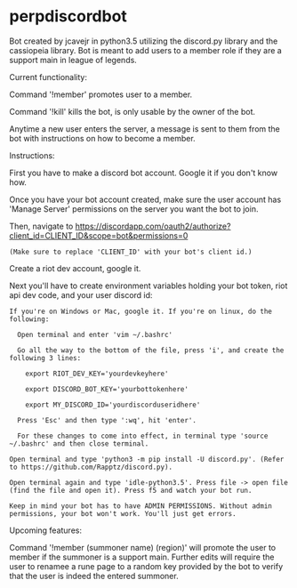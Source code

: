 # perpdiscordbot
Bot created by jcavejr in python3.5 utilizing the discord.py library and the cassiopeia library. Bot is meant to add users to a member role if they are a support main in league of legends.



Current functionality:

  Command '!member' promotes user to a member.
  
  Command '!kill' kills the bot, is only usable by the owner of the bot.
  
  Anytime a new user enters the server, a message is sent to them from the bot with instructions on how to become a member.
  
  
  
Instructions:

  First you have to make a discord bot account. Google it if you don't know how.
  
  Once you have your bot account created, make sure the user account has 'Manage Server' permissions on the server you want the bot to join.
  
  Then, navigate to https://discordapp.com/oauth2/authorize?client_id=CLIENT_ID&scope=bot&permissions=0
  
    (Make sure to replace 'CLIENT_ID' with your bot's client id.)
    
  Create a riot dev account, google it.
  
  Next you'll have to create environment variables holding your bot token, riot api dev code, and your user discord id:
  
    If you're on Windows or Mac, google it. If you're on linux, do the following:
    
      Open terminal and enter 'vim ~/.bashrc'
      
      Go all the way to the bottom of the file, press 'i', and create the following 3 lines:
      
        export RIOT_DEV_KEY='yourdevkeyhere'
        
        export DISCORD_BOT_KEY='yourbottokenhere'
        
        export MY_DISCORD_ID='yourdiscorduseridhere'
        
      Press 'Esc' and then type ':wq', hit 'enter'.
      
      For these changes to come into effect, in terminal type 'source ~/.bashrc' and then close terminal.
      
    Open terminal and type 'python3 -m pip install -U discord.py'. (Refer to https://github.com/Rapptz/discord.py).
    
    Open terminal again and type 'idle-python3.5'. Press file -> open file (find the file and open it). Press f5 and watch your bot run.
    
    Keep in mind your bot has to have ADMIN PERMISSIONS. Without admin permissions, your bot won't work. You'll just get errors.
    
    
    
Upcoming features:

  Command '!member (summoner name) (region)' will promote the user to member if the summoner is a support main. Further edits    will require the user to renamee a rune page to a random key provided by the bot to verify that the user is indeed the      entered summoner.
